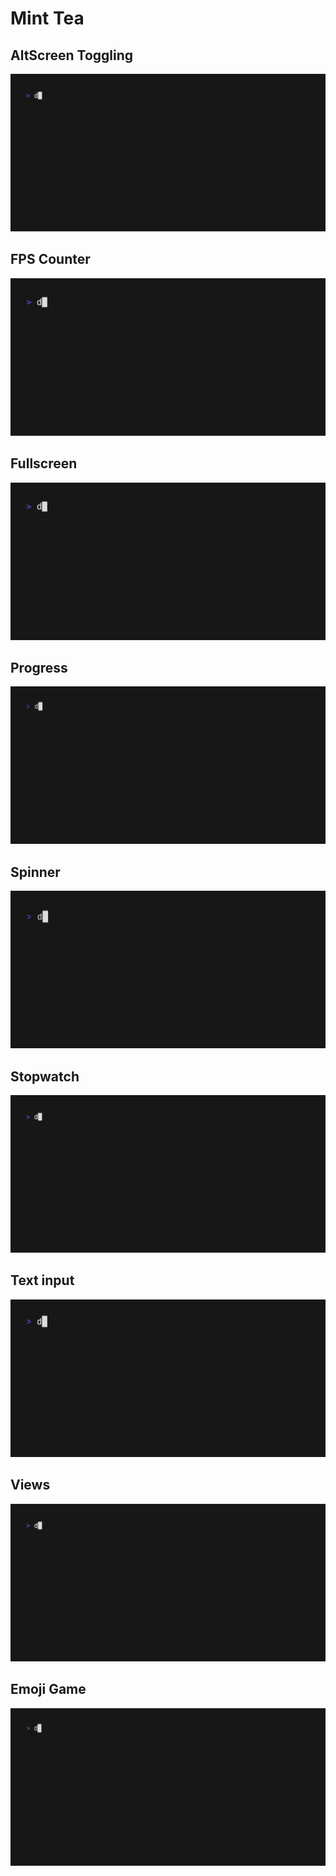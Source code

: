 # Mint Tea

## AltScreen Toggling

<a href="./altscreen-toggle/main.ml">
    <img src="./altscreen-toggle/demo.gif"/>
</a>

## FPS Counter

<a href="./fps/main.ml">
    <img src="./fps/demo.gif"/>
</a>

## Fullscreen

<a href="./fullscreen/main.ml">
    <img src="./fullscreen/demo.gif"/>
</a>

## Progress

<a href="./progress/main.ml">
    <img src="./progress/demo.gif"/>
</a>

## Spinner

<a href="./spinner/main.ml">
    <img src="./spinner/demo.gif"/>
</a>

## Stopwatch

<a href="./stopwatch/main.ml">
    <img src="./stopwatch/demo.gif"/>
</a>

## Text input

<a href="./text-input/main.ml">
    <img src="./text-input/demo.gif"/>
</a>

## Views

<a href="./views/main.ml">
    <img src="./views/demo.gif"/>
</a>

## Emoji Game

<a href="./emoji/main.ml">
    <img src="./emoji/demo.gif"/>
</a>
